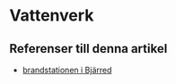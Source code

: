 # Vattenverk

## Referenser till denna artikel

* [brandstationen i Bjärred](brandstationen%20i%20Bjärred.md)
